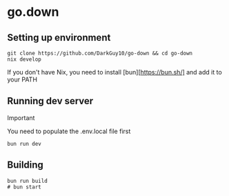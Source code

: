 # go.down

## Setting up environment

```
git clone https://github.com/DarkGuy10/go-down && cd go-down
nix develop
```

If you don't have Nix, you need to install [bun][https://bun.sh/] and add it to your PATH

## Running dev server

> [!IMPORTANT]  
> You need to populate the .env.local file first

```
bun run dev
```

## Building

```
bun run build
# bun start
```
